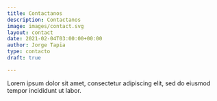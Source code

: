 ```yaml
---
title: Contactanos
description: Contactanos
image: images/contact.svg
layout: contact
date: 2021-02-04T03:00:00+00:00
author: Jorge Tapia
type: contacto
draft: true

---
```

Lorem ipsum dolor sit amet, consectetur adipiscing elit, sed do eiusmod tempor incididunt ut labor.